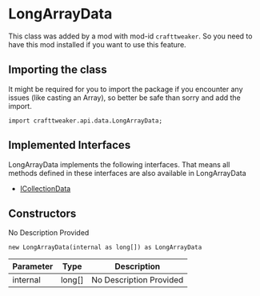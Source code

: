 # LongArrayData



This class was added by a mod with mod-id `crafttweaker`. So you need to have this mod installed if you want to use this feature.

## Importing the class

It might be required for you to import the package if you encounter any issues (like casting an Array), so better be safe than sorry and add the import.
```zenscript
import crafttweaker.api.data.LongArrayData;
```


## Implemented Interfaces
LongArrayData implements the following interfaces. That means all methods defined in these interfaces are also available in LongArrayData

- [ICollectionData](/vanilla/api/data/ICollectionData)
## Constructors

No Description Provided
```zenscript
new LongArrayData(internal as long[]) as LongArrayData
```
| Parameter | Type | Description |
|-----------|------|-------------|
| internal | long[] | No Description Provided |

